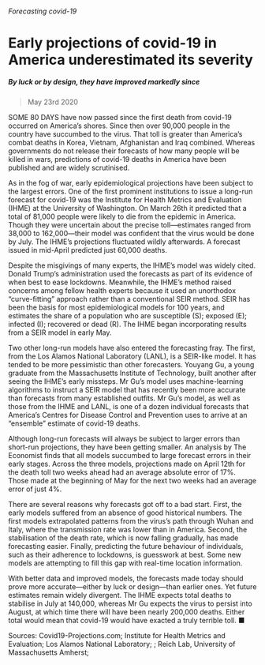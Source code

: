 ###### Forecasting covid-19
# Early projections of covid-19 in America underestimated its severity 
##### By luck or by design, they have improved markedly since 
> May 23rd 2020 


SOME 80 DAYS have now passed since the first death from covid-19 occurred on America’s shores. Since then over 90,000 people in the country have succumbed to the virus. That toll is greater than America’s combat deaths in Korea, Vietnam, Afghanistan and Iraq combined. Whereas governments do not release their forecasts of how many people will be killed in wars, predictions of covid-19 deaths in America have been published and are widely scrutinised.
As in the fog of war, early epidemiological projections have been subject to the largest errors. One of the first prominent institutions to issue a long-run forecast for covid-19 was the Institute for Health Metrics and Evaluation (IHME) at the University of Washington. On March 26th it predicted that a total of 81,000 people were likely to die from the epidemic in America. Though they were uncertain about the precise toll—estimates ranged from 38,000 to 162,000—their model was confident that the virus would be done by July. The IHME’s projections fluctuated wildly afterwards. A forecast issued in mid-April predicted just 60,000 deaths.

Despite the misgivings of many experts, the IHME’s model was widely cited. Donald Trump’s administration used the forecasts as part of its evidence of when best to ease lockdowns. Meanwhile, the IHME’s method raised concerns among fellow health experts because it used an unorthodox “curve-fitting” approach rather than a conventional SEIR method. SEIR has been the basis for most epidemiological models for 100 years, and estimates the share of a population who are susceptible (S); exposed (E); infected (I); recovered or dead (R). The IHME began incorporating results from a SEIR model in early May.
Two other long-run models have also entered the forecasting fray. The first, from the Los Alamos National Laboratory (LANL), is a SEIR-like model. It has tended to be more pessimistic than other forecasters. Youyang Gu, a young graduate from the Massachusetts Institute of Technology, built another after seeing the IHME’s early missteps. Mr Gu’s model uses machine-learning algorithms to instruct a SEIR model that has recently been more accurate than forecasts from many established outfits. Mr Gu’s model, as well as those from the IHME and LANL, is one of a dozen individual forecasts that America’s Centres for Disease Control and Prevention uses to arrive at an “ensemble” estimate of covid-19 deaths.


Although long-run forecasts will always be subject to larger errors than short-run projections, they have been getting smaller. An analysis by The Economist finds that all models succumbed to large forecast errors in their early stages. Across the three models, projections made on April 12th for the death toll two weeks ahead had an average absolute error of 17%. Those made at the beginning of May for the next two weeks had an average error of just 4%.
There are several reasons why forecasts got off to a bad start. First, the early models suffered from an absence of good historical numbers. The first models extrapolated patterns from the virus’s path through Wuhan and Italy, where the transmission rate was lower than in America. Second, the stabilisation of the death rate, which is now falling gradually, has made forecasting easier. Finally, predicting the future behaviour of individuals, such as their adherence to lockdowns, is guesswork at best. Some new models are attempting to fill this gap with real-time location information.
With better data and improved models, the forecasts made today should prove more accurate—either by luck or design—than earlier ones. Yet future estimates remain widely divergent. The IHME expects total deaths to stabilise in July at 140,000, whereas Mr Gu expects the virus to persist into August, at which time there will have been nearly 200,000 deaths. Either total would mean that covid-19 would have exacted a truly terrible toll. ■
Sources: Covid19-Projections.com; Institute for Health Metrics and Evaluation; Los Alamos National Laboratory; ; Reich Lab, University of Massachusetts Amherst;

